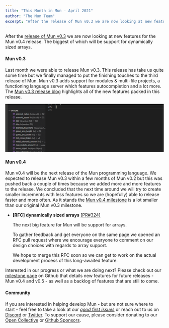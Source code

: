 ```yaml
---
title: "This Month in Mun - April 2021"
author: "The Mun Team"
excerpt: "After the release of Mun v0.3 we are now looking at new features for the Mun v0.4 release. The biggest of which will be support for dynamically sized arrays."
---
```


After the [release of Mun v0.3][v3r] we are now looking at new features for the Mun v0.4 release. 
The biggest of which will be support for dynamically sized arrays.

#### Mun v0.3

Last month we were able to release Mun v0.3. 
This release has take us quite some time but we finally managed to put the finishing touches to the third release of Mun. 
Mun v0.3 adds support for modules & multi-file projects, a functioning language server which features autocompletion and a lot more. 
The [Mun v0.3 release blog][v3r] highlights all of the new features packed in this release.

<img src="../images/autocomplete.gif" alt="Autocomplete working for Mun in VSCode " />

#### Mun v0.4

Mun v0.4 will be the next release of the Mun programming language. 
We expected to release Mun v0.3 within a few months of Mun v0.2 but this was pushed back a couple of times because we added more and more features to the release. 
We concluded that the next time around we will try to create smaller increments with less features so we are (hopefully) able to release faster and more often. As it stands the [Mun v0.4 milestone][v4m] is a lot smaller than our original Mun v0.3 milestone.

* **[RFC] dynamically sized arrays** [[PR#324]](https://github.com/mun-lang/mun/pull/324)

  The next big feature for Mun will be support for arrays.
 
  To gather feedback and get everyone on the same page we opened an RFC pull request where we encourage everyone to comment on our design choices with regards to array support.

  We hope to merge this RFC soon so we can get to work on the actual development process of this long-awaited feature.

Interested in our progress or what we are doing next?
Please check out our [milestone page](https://github.com/mun-lang/mun/milestones) on Github that details new features for future releases - Mun v0.4 and v0.5 - as well as a backlog of features that are still to come.

#### Community

If you are interested in helping develop Mun - but are not sure where to start - feel free to take a look at our [*good first issues*][gfi] or reach out to us on [Discord](https://discord.gg/SfvvcCU) or [Twitter][twi]. To support our cause, please consider donating to our [Open Collective][oc] or [Github Sponsors][gs].

[gfi]: https://github.com/mun-lang/mun/issues?q=is%3Aissue+is%3Aopen+label%3A%22good+first+issue%22
[oc]: https://opencollective.com/mun
[gs]: https://github.com/sponsors/mun-lang
[twi]: https://twitter.com/munlangorg
[v3r]: https://mun-lang.org/blog/2021/04/11/release-mun-v0-3-0/
[v4m]: https://github.com/mun-lang/mun/milestone/5

